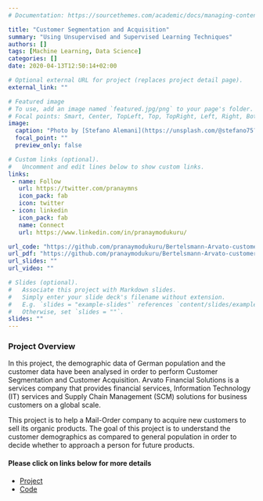 ```yaml
---
# Documentation: https://sourcethemes.com/academic/docs/managing-content/

title: "Customer Segmentation and Acquisition"
summary: "Using Unsupervised and Supervised Learning Techniques"
authors: []
tags: [Machine Learning, Data Science]
categories: []
date: 2020-04-13T12:50:14+02:00

# Optional external URL for project (replaces project detail page).
external_link: ""

# Featured image
# To use, add an image named `featured.jpg/png` to your page's folder.
# Focal points: Smart, Center, TopLeft, Top, TopRight, Left, Right, BottomLeft, Bottom, BottomRight.
image:
  caption: "Photo by [Stefano Alemani](https://unsplash.com/@stefano75?utm_source=medium&utm_medium=referral) on [Unsplash](https://unsplash.com/?utm_source=medium&utm_medium=referral)"
  focal_point: ""
  preview_only: false

# Custom links (optional).
#   Uncomment and edit lines below to show custom links.
links:
 - name: Follow
   url: https://twitter.com/pranaymns
   icon_pack: fab
   icon: twitter
 - icon: linkedin
   icon_pack: fab
   name: Connect
   url: https://www.linkedin.com/in/pranaymodukuru/

url_code: "https://github.com/pranaymodukuru/Bertelsmann-Arvato-customer-segmentation"
url_pdf: "https://github.com/pranaymodukuru/Bertelsmann-Arvato-customer-segmentation/blob/master/Report.pdf"
url_slides: ""
url_video: ""

# Slides (optional).
#   Associate this project with Markdown slides.
#   Simply enter your slide deck's filename without extension.
#   E.g. `slides = "example-slides"` references `content/slides/example-slides.md`.
#   Otherwise, set `slides = ""`.
slides: ""
---
```


### Project Overview

In this project, the demographic data of German population and the customer data have been analysed in order to perform Customer Segmentation and Customer Acquisition. Arvato Financial Solutions is a services company that provides financial services, Information Technology (IT) services and Supply Chain Management (SCM) solutions for business customers on a global scale.

This project is to help a Mail-Order company to acquire new customers to sell its organic products. The goal of this project is to understand the customer demographics as compared to general population in order to decide whether to approach a person for future products.


#### Please click on links below for more details
* [Project](https://github.com/pranaymodukuru/Bertelsmann-Arvato-customer-segmentation)
* [Code](https://github.com/pranaymodukuru/Bertelsmann-Arvato-customer-segmentation/blob/master/Arvato%20Project%20Workbook.ipynb)
<!-- * Medium [Blog](https://towardsdatascience.com/concrete-compressive-strength-prediction-using-machine-learning-4a531b3c43f3) - Also leave some claps to show appreciation! -->
